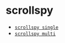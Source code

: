 # scrollspy

* [` scrollspy single `](https://lvzhenbang.github.io/scrollspy/dist/scrollspy.single.html)
* [` scrollspy multi `](https://lvzhenbang.github.io/scrollspy/dist/scrollspy.multi.html)
